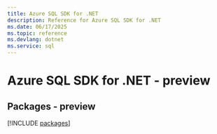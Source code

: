 ```yaml
---
title: Azure SQL SDK for .NET
description: Reference for Azure SQL SDK for .NET
ms.date: 06/17/2025
ms.topic: reference
ms.devlang: dotnet
ms.service: sql
---
```

# Azure SQL SDK for .NET - preview
## Packages - preview
[!INCLUDE [packages](sql-index.md)]